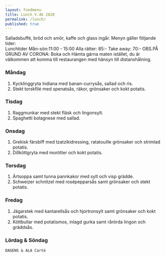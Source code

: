 ```yaml
---
layout: foodmenu
title: Lunch V.46 2020
permalink: /lunch/
published: true
---
```

Salladsbuffé, bröd och smör, kaffe och glass ingår.
Menyn gäller följande tider:  
Lunchtider  Mån-sön:11:00 - 15:00
Alla rätter: 85:- Take away: 70:-
OBS.PÅ GRUND AV CORONA: Boka och Hämta gärna maten istället, du är välkommen att komma till restaurangen med hänsyn till distanshålning.
                           

### Måndag
1. Kycklinggryta Indiana med banan-currysås, sallad och ris.
2. Stekt torskfilé med spenatsås, räkor, grönsaker och kokt potatis.

### Tisdag
1. Raggmunkar med stekt fläsk och lingonsylt.
2. Spaghetti bolagnese med sallad.

### Onsdag
1. Grekisk färsbiff med tzatzikidressing, ratatouille grönsaker och strimlad potatis.
2. Dillköttgryta med morötter och kokt potatis.

### Torsdag
1. Ärtsoppa samt tunna pannkakor med sylt och visp grädde. 
2. Schweizer schnitzel med rosépepparsås samt grönsaker och stekt potatis.

### Fredag
1. Jägarstek med kantarellsås och hjortronsylt samt grönsaker och kokt potatis.
2. Köttbullar med potatismos, inlagd gurka samt rårörda lingon och gräddsås.

   
### Lördag & Söndag
    DAGENS & ALA Carté

   
    
   
     
